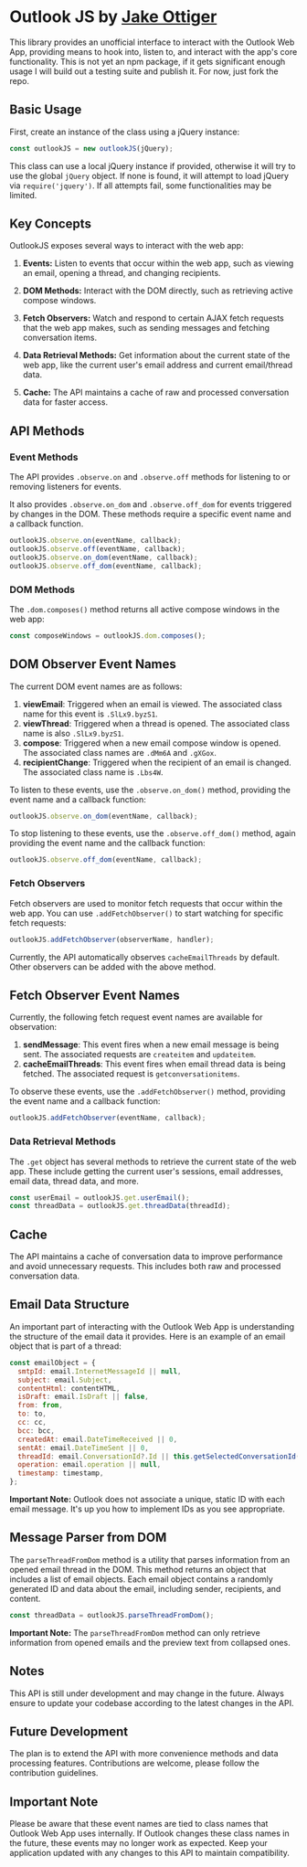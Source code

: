 # Outlook JS by [Jake Ottiger](https://github.com/emfastic)

This library provides an unofficial interface to interact with the Outlook Web App, providing means to hook into, listen to, and interact with the app's core functionality. This is not yet an npm package, if it gets significant enough usage I will build out a testing suite and publish it. For now, just fork the repo.

## Basic Usage

First, create an instance of the class using a jQuery instance:

```javascript
const outlookJS = new outlookJS(jQuery);
```

This class can use a local jQuery instance if provided, otherwise it will try to use the global `jQuery` object. If none is found, it will attempt to load jQuery via `require('jquery')`. If all attempts fail, some functionalities may be limited.

## Key Concepts

OutlookJS exposes several ways to interact with the web app:

1. **Events:** Listen to events that occur within the web app, such as viewing an email, opening a thread, and changing recipients.

2. **DOM Methods:** Interact with the DOM directly, such as retrieving active compose windows.

3. **Fetch Observers:** Watch and respond to certain AJAX fetch requests that the web app makes, such as sending messages and fetching conversation items.

4. **Data Retrieval Methods:** Get information about the current state of the web app, like the current user's email address and current email/thread data.

5. **Cache:** The API maintains a cache of raw and processed conversation data for faster access.

## API Methods

### Event Methods

The API provides `.observe.on` and `.observe.off` methods for listening to or removing listeners for events.

It also provides `.observe.on_dom` and `.observe.off_dom` for events triggered by changes in the DOM. These methods require a specific event name and a callback function.

```javascript
outlookJS.observe.on(eventName, callback);
outlookJS.observe.off(eventName, callback);
outlookJS.observe.on_dom(eventName, callback);
outlookJS.observe.off_dom(eventName, callback);
```

### DOM Methods

The `.dom.composes()` method returns all active compose windows in the web app:

```javascript
const composeWindows = outlookJS.dom.composes();
```

## DOM Observer Event Names

The current DOM event names are as follows:

1. **viewEmail**: Triggered when an email is viewed. The associated class name for this event is `.SlLx9.byzS1`.
2. **viewThread**: Triggered when a thread is opened. The associated class name is also `.SlLx9.byzS1`.
3. **compose**: Triggered when a new email compose window is opened. The associated class names are `.dMm6A` and `.gXGox`.
4. **recipientChange**: Triggered when the recipient of an email is changed. The associated class name is `.Lbs4W`.

To listen to these events, use the `.observe.on_dom()` method, providing the event name and a callback function:

```javascript
outlookJS.observe.on_dom(eventName, callback);
```

To stop listening to these events, use the `.observe.off_dom()` method, again providing the event name and the callback function:

```javascript
outlookJS.observe.off_dom(eventName, callback);
```

### Fetch Observers

Fetch observers are used to monitor fetch requests that occur within the web app. You can use `.addFetchObserver()` to start watching for specific fetch requests:

```javascript
outlookJS.addFetchObserver(observerName, handler);
```

Currently, the API automatically observes `cacheEmailThreads` by default. Other observers can be added with the above method.

## Fetch Observer Event Names

Currently, the following fetch request event names are available for observation:

1. **sendMessage**: This event fires when a new email message is being sent. The associated requests are `createitem` and `updateitem`.
2. **cacheEmailThreads**: This event fires when email thread data is being fetched. The associated request is `getconversationitems`.

To observe these events, use the `.addFetchObserver()` method, providing the event name and a callback function:

```javascript
outlookJS.addFetchObserver(eventName, callback);
```


### Data Retrieval Methods

The `.get` object has several methods to retrieve the current state of the web app. These include getting the current user's sessions, email addresses, email data, thread data, and more.

```javascript
const userEmail = outlookJS.get.userEmail();
const threadData = outlookJS.get.threadData(threadId);
```

## Cache

The API maintains a cache of conversation data to improve performance and avoid unnecessary requests. This includes both raw and processed conversation data.

## Email Data Structure

An important part of interacting with the Outlook Web App is understanding the structure of the email data it provides. Here is an example of an email object that is part of a thread:

```javascript
const emailObject = {
  smtpId: email.InternetMessageId || null,
  subject: email.Subject,
  contentHtml: contentHTML,
  isDraft: email.IsDraft || false,
  from: from,
  to: to,
  cc: cc,
  bcc: bcc,
  createdAt: email.DateTimeReceived || 0,
  sentAt: email.DateTimeSent || 0,
  threadId: email.ConversationId?.Id || this.getSelectedConversationId(),
  operation: email.operation || null,
  timestamp: timestamp,
};
```

**Important Note:** Outlook does not associate a unique, static ID with each email message. It's up you how to implement IDs as you see appropriate.

## Message Parser from DOM

The `parseThreadFromDom` method is a utility that parses information from an opened email thread in the DOM. This method returns an object that includes a list of email objects. Each email object contains a randomly generated ID and data about the email, including sender, recipients, and content.

```javascript
const threadData = outlookJS.parseThreadFromDom();
```

**Important Note:** The `parseThreadFromDom` method can only retrieve information from opened emails and the preview text from collapsed ones.

## Notes

This API is still under development and may change in the future. Always ensure to update your codebase according to the latest changes in the API.

## Future Development

The plan is to extend the API with more convenience methods and data processing features. Contributions are welcome, please follow the contribution guidelines.

## Important Note

Please be aware that these event names are tied to class names that Outlook Web App uses internally. If Outlook changes these class names in the future, these events may no longer work as expected. Keep your application updated with any changes to this API to maintain compatibility.

